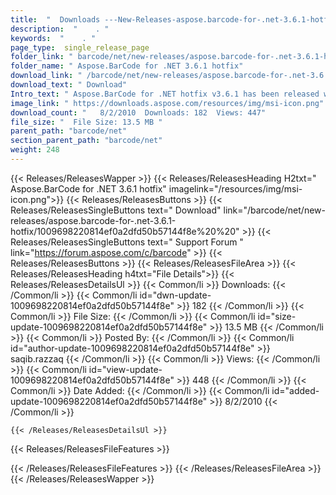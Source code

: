 ```yaml
---
title:  "  Downloads ---New-Releases-aspose.barcode-for-.net-3.6.1-hotfix . " 
description:  "    . " 
keywords:  "    . " 
page_type:  single_release_page
folder_link: " barcode/net/new-releases/aspose.barcode-for-.net-3.6.1-hotfix/"
folder_name: " Aspose.BarCode for .NET 3.6.1 hotfix"
download_link: " /barcode/net/new-releases/aspose.barcode-for-.net-3.6.1-hotfix/1009698220814ef0a2dfd50b57144f8e"
download_text: " Download"
Intro_text: " Aspose.BarCode for .NET hotfix v3.6.1 has been released with the following bug f..."
image_link: " https://downloads.aspose.com/resources/img/msi-icon.png"
download_count: "   8/2/2010  Downloads: 182  Views: 447"
file_size: "  File Size: 13.5 MB "
parent_path: "barcode/net"
section_parent_path: "barcode/net"
weight: 248 
---
```


{{< Releases/ReleasesWapper >}}
  {{< Releases/ReleasesHeading H2txt=" Aspose.BarCode for .NET 3.6.1 hotfix" imagelink="/resources/img/msi-icon.png">}}
  {{< Releases/ReleasesButtons >}}
    {{< Releases/ReleasesSingleButtons text=" Download" link="/barcode/net/new-releases/aspose.barcode-for-.net-3.6.1-hotfix/1009698220814ef0a2dfd50b57144f8e%20%20" >}}
    {{< Releases/ReleasesSingleButtons text=" Support Forum " link="https://forum.aspose.com/c/barcode" >}}
  {{< Releases/ReleasesButtons >}}
  {{< Releases/ReleasesFileArea >}}
    {{< Releases/ReleasesHeading h4txt="File Details">}}
    {{< Releases/ReleasesDetailsUl >}}
            {{< Common/li  >}} Downloads: {{< /Common/li >}} 
      {{< Common/li id="dwn-update-1009698220814ef0a2dfd50b57144f8e" >}} 182 {{< /Common/li >}} 
      {{< Common/li  >}} File Size: {{< /Common/li >}} 
      {{< Common/li id="size-update-1009698220814ef0a2dfd50b57144f8e" >}} 13.5 MB {{< /Common/li >}} 
      {{< Common/li  >}} Posted By: {{< /Common/li >}} 
      {{< Common/li id="author-update-1009698220814ef0a2dfd50b57144f8e" >}} saqib.razzaq {{< /Common/li >}} 
      {{< Common/li  >}} Views: {{< /Common/li >}} 
      {{< Common/li id="view-update-1009698220814ef0a2dfd50b57144f8e" >}} 448 {{< /Common/li >}} 
      {{< Common/li  >}} Date Added: {{< /Common/li >}} 
      {{< Common/li id="added-update-1009698220814ef0a2dfd50b57144f8e" >}} 8/2/2010 {{< /Common/li >}} 

    {{< /Releases/ReleasesDetailsUl >}}

  {{< Releases/ReleasesFileFeatures >}}
      
  {{< /Releases/ReleasesFileFeatures >}}
 {{< /Releases/ReleasesFileArea >}}
{{< /Releases/ReleasesWapper >}}


